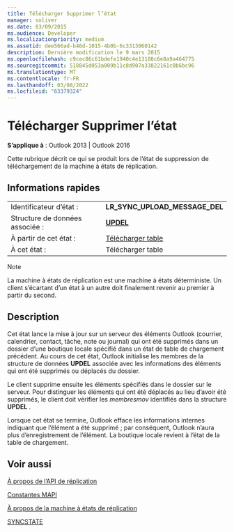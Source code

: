 ```yaml
---
title: Télécharger Supprimer l’état
manager: soliver
ms.date: 03/09/2015
ms.audience: Developer
ms.localizationpriority: medium
ms.assetid: dee566ad-b46d-1015-4b0b-6c3313060142
description: Dernière modification le 9 mars 2015
ms.openlocfilehash: c9cec86c61bdefe1940c4e13180c6e8a9a464775
ms.sourcegitcommit: 518845d053a009b11c8d907a33822161c0b6bc96
ms.translationtype: MT
ms.contentlocale: fr-FR
ms.lasthandoff: 03/08/2022
ms.locfileid: "63379324"
---
```

# <a name="upload-delete-status-state"></a>Télécharger Supprimer l’état

**S’applique à** : Outlook 2013 | Outlook 2016
  
 Cette rubrique décrit ce qui se produit lors de l’état de suppression de téléchargement de la machine à états de réplication.
  
## <a name="quick-info"></a>Informations rapides

|||
|:-----|:-----|
|Identificateur d’état :  <br/> |**LR_SYNC_UPLOAD_MESSAGE_DEL** <br/> |
|Structure de données associée :  <br/> |**[UPDEL](updel.md)** <br/> |
|À partir de cet état :  <br/> |[Télécharger table](upload-table-state.md) <br/> |
|À cet état :  <br/> |Télécharger table  <br/> |

> [!NOTE]
> La machine à états de réplication est une machine à états déterministe. Un client s’écartant d’un état à un autre doit finalement revenir au premier à partir du second.
  
## <a name="description"></a>Description

Cet état lance la mise à jour sur un serveur des éléments Outlook (courrier, calendrier, contact, tâche, note ou journal) qui ont été supprimés dans un dossier d’une boutique locale spécifié dans un état de table de chargement précédent. Au cours de cet état, Outlook initialise les membres de la structure de données **UPDEL** associée avec les informations des éléments qui ont été supprimés ou déplacés du dossier.
  
Le client supprime ensuite les éléments spécifiés dans le dossier sur le serveur. Pour distinguer les éléments qui ont été déplacés au lieu d’avoir été supprimés, le client doit vérifier les *membresmov* identifiés dans la structure **UPDEL** .
  
Lorsque cet état se termine, Outlook efface les informations internes indiquant que l’élément a été supprimé ; par conséquent, Outlook n’aura plus d’enregistrement de l’élément. La boutique locale revient à l’état de la table de chargement.
  
## <a name="see-also"></a>Voir aussi

[À propos de l’API de réplication](about-the-replication-api.md)
  
[Constantes MAPI](mapi-constants.md)
  
[À propos de la machine à états de réplication](about-the-replication-state-machine.md)
  
[SYNCSTATE](syncstate.md)
